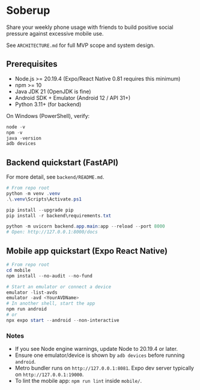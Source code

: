# Soberup

Share your weekly phone usage with friends to build positive social pressure against excessive mobile use.

See `ARCHITECTURE.md` for full MVP scope and system design.

## Prerequisites
- Node.js >= 20.19.4 (Expo/React Native 0.81 requires this minimum)
- npm >= 10
- Java JDK 21 (OpenJDK is fine)
- Android SDK + Emulator (Android 12 / API 31+)
- Python 3.11+ (for backend)

On Windows (PowerShell), verify:
```powershell
node -v
npm -v
java -version
adb devices
```

## Backend quickstart (FastAPI)
For more detail, see `backend/README.md`.
```powershell
# From repo root
python -m venv .venv
.\.venv\Scripts\Activate.ps1

pip install --upgrade pip
pip install -r backend\requirements.txt

python -m uvicorn backend.app.main:app --reload --port 8000
# Open: http://127.0.0.1:8000/docs
```

## Mobile app quickstart (Expo React Native)
```powershell
# From repo root
cd mobile
npm install --no-audit --no-fund

# Start an emulator or connect a device
emulator -list-avds
emulator -avd <YourAVDName>
# In another shell, start the app
npm run android
# or
npx expo start --android --non-interactive
```

### Notes
- If you see Node engine warnings, update Node to 20.19.4 or later.
- Ensure one emulator/device is shown by `adb devices` before running `android`.
- Metro bundler runs on `http://127.0.0.1:8081`. Expo dev server typically on `http://127.0.0.1:19000`.
- To lint the mobile app: `npm run lint` inside `mobile/`.



